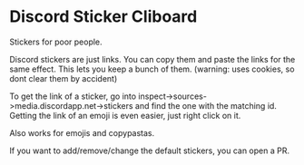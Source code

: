 # Discord Sticker Cliboard

Stickers for poor people.

Discord stickers are just links. You can copy them and paste the links for the same effect. This lets you keep a bunch of them. (warning: uses cookies, so dont clear them by accident)

To get the link of a sticker, go into inspect->sources->media.discordapp.net->stickers and find the one with the matching id. Getting the link of an emoji is even easier, just right click on it.

Also works for emojis and copypastas.

If you want to add/remove/change the default stickers, you can open a PR.
